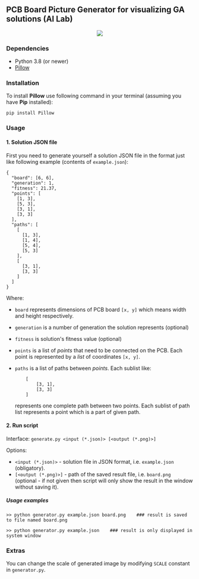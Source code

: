 ## PCB Board Picture Generator for visualizing GA solutions (AI Lab)

<div align="center">
  <img src="https://github.com/m-LoKi-g/SI_GA_BoardGenerator/blob/master/board.png?raw=true">
</div>

### Dependencies

- Python 3.8 (or newer)
- [Pillow](https://python-pillow.org)

### Installation

To install **Pillow** use following command in your terminal (assuming you have **Pip** installed):

```
pip install Pillow
```

### Usage

#### 1. Solution JSON file

First you need to generate yourself a solution JSON file in the format just like following example (contents of `example.json`):

```
{
  "board": [6, 6],
  "generation": 1,
  "fitness": 21.37,
  "points": [
    [1, 3],
    [5, 3],
    [3, 1],
    [3, 3]
  ],
  "paths": [
    [
      [1, 3],
      [1, 4],
      [5, 4],
      [5, 3]
    ],
    [
      [3, 1],
      [3, 3]
    ]
  ]
}
```

Where:

- `board` represents dimensions of PCB board `[x, y]` which means width and height respectively.
- `generation` is a number of generation the solution represents (optional)
- `fitness` is solution's fitness value (optional)
- `points` is a list of _points_ that need to be connected on the PCB. Each point is represented by a _list_ of coordinates `[x, y]`.
- `paths` is a list of paths between _points_. Each sublist like:

  ```
      [
          [3, 1],
          [3, 3]
      ]
  ```

  represents one complete path between two points. Each sublist of path list represents a point which is a part of given path.

#### 2. Run script

Interface: `generate.py <input (*.json)> [<output (*.png)>]`

Options:

- `<input (*.json)>` - solution file in JSON format, i.e. `example.json` (obligatory).
- `[<output (*.png)>]` - path of the saved result file, i.e. `board.png` (optional - if not given then script will only show the result in the window without saving it).

##### Usage examples

```
>> python generator.py example.json board.png    ### result is saved to file named board.png

>> python generator.py example.json    ### result is only displayed in system window
```

### Extras

You can change the scale of generated image by modifying `SCALE` constant in `generator.py`.
